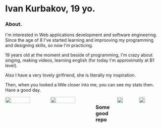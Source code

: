 # Ivan Kurbakov, 19 yo.

### About.

I'm interested in Web applications development and software engineering. Since the age of 8 I've started learning and improoving my programming and designing skills, so now I'm practicing.

19 years old at the moment and beside of programming, I'm crazy about singing, making videos, learning english (for today I'm approximatly at B1 level).

Also I have a very lovely girlfriend, she is literally my inspiration.

Then, when you looked a little closer into me, you can see my stats then. Have a good day.

<div style="display:flex; width: 100%;">
  <img style="width:55%;" src="https://github-readme-stats.vercel.app/api?username=tayowrld&show_icons=true&theme=onedark"/>
  <img style="width:55%;" src="https://github-readme-stats.vercel.app/api/top-langs/?username=tayowrld&theme=onedark"/>

  ### Some good repo
  <img style="width:27%;" src="https://github-readme-stats.vercel.app/api/pin/?username=tayowrld&show_owner=true&repo=omarchi-mac-menu&theme=onedark"/>
  <img style="width:27%;" src="https://github-readme-stats.vercel.app/api/pin/?username=tayowrld&show_owner=true&repo=wrld-logout&theme=onedark"/>
</div>
